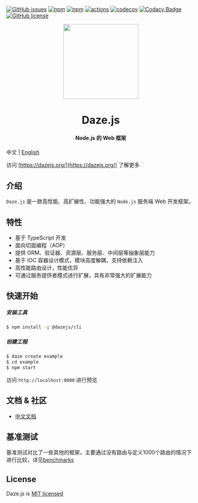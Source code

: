 
[![GitHub issues](https://img.shields.io/github/issues/dazejs/daze.svg)](https://github.com/dazejs/daze/issues)
[![npm](https://img.shields.io/npm/v/@dazejs/framework.svg)](https://www.npmjs.com/package/@dazejs/framework)
[![npm](https://img.shields.io/npm/dm/@dazejs/framework.svg)](https://www.npmjs.com/package/@dazejs/framework)
[![actions](https://github.com/dazejs/daze/workflows/Node%20CI/badge.svg)](https://github.com/dazejs/daze/actions)
[![codecov](https://codecov.io/gh/dazejs/daze/branch/master/graph/badge.svg)](https://codecov.io/gh/dazejs/daze)
[![Codacy Badge](https://api.codacy.com/project/badge/Grade/09d6f0f7a58d406c9c9b8ec4abaab2a6)](https://www.codacy.com/manual/dazejs/daze?utm_source=github.com&amp;utm_medium=referral&amp;utm_content=dazejs/daze&amp;utm_campaign=Badge_Grade)
[![GitHub license](https://img.shields.io/github/license/dazejs/daze.svg)](https://github.com/dazejs/daze/blob/master/LICENSE)

<div align="center">
  <a href="https://github.com/dazejs/daze">
    <img width="200" heigth="200" src="https://github.com/dazejs/daze/blob/master/assets/logo.png">
  </a>  
  <h1>Daze.js</h1>
  <h4>Node.js 的 Web 框架</h4>
</div>

中文 | [English](README_en.md)


访问 [https://dazejs.org/](https://dazejs.org/) 了解更多

## 介绍

`Daze.js` 是一款高性能、高扩展性、功能强大的 `Node.js` 服务端 Web 开发框架。

## 特性

- 基于 TypeScript 开发
- 面向切面编程（AOP）
- 提供 ORM、验证器、资源层、服务层、中间层等抽象层能力
- 基于 IOC 容器设计模式，模块高度解耦，支持依赖注入
- 高性能路由设计，性能优异
- 可通过服务提供者模式进行扩展，具有非常强大的扩展能力

## 快速开始

##### 安装工具

```bash
$ npm install -g @dazejs/cli
```

##### 创建工程

```bash
$ daze create example
$ cd example
$ npm start
```

访问 `http://localhost:8080` 进行预览

## 文档 & 社区

- [中文文档](https://dazejs.org/zh/)

<!-- ## 贡献者

请告诉我们可以为你做点什么，在此之前，首先查看 [Issues](https://github.com/dazejs/daze/issues) 来获取 BUG 报告或建议。

想成为一个贡献者, 请参考我们的贡献指南

感谢所有为这个项目做出贡献的人！ -->



## 基准测试

基准测试对比了一些其他的框架，主要通过没有路由与定义1000个路由的情况下进行比较，详见[benchmarks](benchmarks/README.md)

## License

Daze.js is [MIT licensed](https://github.com/dazejs/daze/blob/master/LICENSE)

